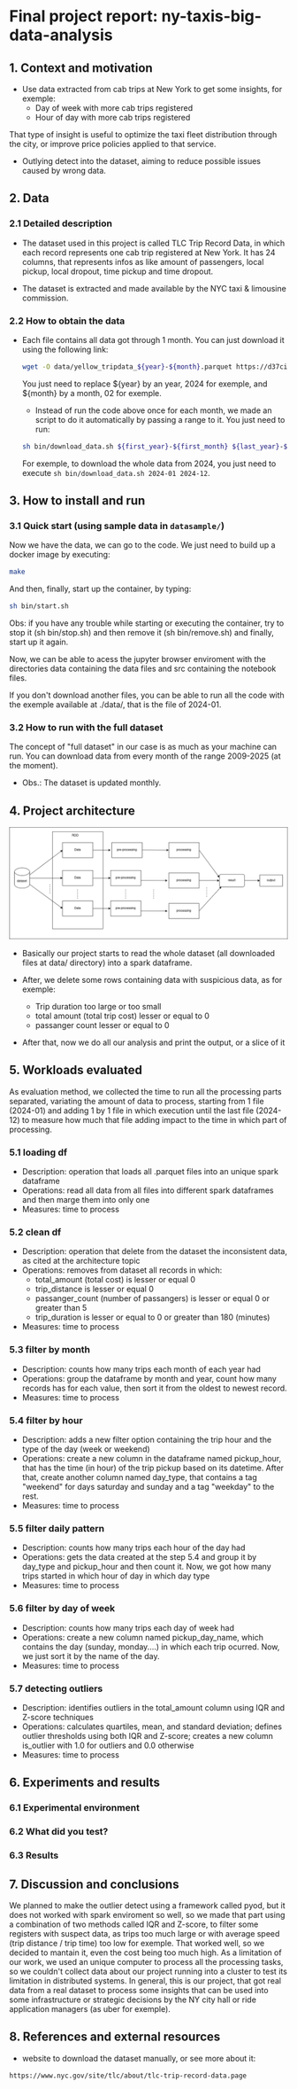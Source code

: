 # Final project report: ny-taxis-big-data-analysis

## 1. Context and motivation

- Use data extracted from cab trips at New York to get some insights, for exemple:
  - Day of week with more cab trips registered
  - Hour of day with more cab trips registered

That type of insight is useful to optimize the taxi fleet distribution through the city, or improve price policies applied to that service.

- Outlying detect into the dataset, aiming to reduce possible issues caused by wrong data.

## 2. Data

### 2.1 Detailed description

- The dataset used in this project is called TLC Trip Record Data, in which each record represents one cab trip registered at New York. It has 24 columns, that represents infos as like amount of passengers, local pickup, local dropout, time pickup and time dropout.

- The dataset is extracted and made available by the NYC taxi & limousine commission.

### 2.2 How to obtain the data

- Each file contains all data got through 1 month. You can just download it using the following link:

  ```sh
  wget -O data/yellow_tripdata_${year}-${month}.parquet https://d37ci6vzurychx.cloudfront.net/trip-data/yellow_tripdata_${year}-${month}.parquet
  ```

  You just need to replace ${year} by an year, 2024 for exemple, and ${month} by a month, 02 for exemple.

  - Instead of run the code above once for each month, we made an script to do it automatically by passing a range to it. You just need to run:

  ```sh
  sh bin/download_data.sh ${first_year}-${first_month} ${last_year}-${last_month}
  ```

  For exemple, to download the whole data from 2024, you just need to execute `sh bin/download_data.sh 2024-01 2024-12`.

## 3. How to install and run

### 3.1 Quick start (using sample data in `datasample/`)

Now we have the data, we can go to the code. We just need to build up a docker image by executing:

```sh
make
```

And then, finally, start up the container, by typing:

```sh
sh bin/start.sh
```

Obs: if you have any trouble while starting or executing the container, try to stop it (sh bin/stop.sh) and then remove it (sh bin/remove.sh) and finally, start up it again.

Now, we can be able to acess the jupyter browser enviroment with the directories data containing the data files and src containing the notebook files.

If you don't download another files, you can be able to run all the code with the exemple available at ./data/, that is the file of 2024-01.

### 3.2 How to run with the full dataset

The concept of "full dataset" in our case is as much as your machine can run. You can download data from every month of the range 2009-2025 (at the moment).

- Obs.: The dataset is updated monthly.

## 4. Project architecture

![archtecture proposal diagram](./misc/archtecture_proposal.png)

- Basically our project starts to read the whole dataset (all downloaded files at data/ directory) into a spark dataframe.
- After, we delete some rows containing data with suspicious data, as for exemple:

  - Trip duration too large or too small
  - total amount (total trip cost) lesser or equal to 0
  - passanger count lesser or equal to 0

- After that, now we do all our analysis and print the output, or a slice of it

## 5. Workloads evaluated

As evaluation method, we collected the time to run all the processing parts separated, variating the amount of data to process, starting from 1 file (2024-01) and adding 1 by 1 file in which execution until the last file (2024-12) to measure how much that file adding impact to the time in which part of processing.

### 5.1 loading df

- Description: operation that loads all .parquet files into an unique spark dataframe
- Operations: read all data from all files into different spark dataframes and then marge them into only one
- Measures: time to process

### 5.2 clean df

- Description: operation that delete from the dataset the inconsistent data, as cited at the architecture topic
- Operations: removes from dataset all records in which:
  - total_amount (total cost) is lesser or equal 0
  - trip_distance is lesser or equal 0
  - passanger_count (number of passangers) is lesser or equal 0 or greater than 5
  - trip_duration is lesser or equal to 0 or greater than 180 (minutes)
- Measures: time to process

### 5.3 filter by month

- Description: counts how many trips each month of each year had
- Operations: group the dataframe by month and year, count how many records has for each value, then sort it from the oldest to newest record.
- Measures: time to process

### 5.4 filter by hour

- Description: adds a new filter option containing the trip hour and the type of the day (week or weekend)
- Operations: create a new column in the dataframe named pickup_hour, that has the time (in hour) of the trip pickup based on its datetime. After that, create another column named day_type, that contains a tag "weekend" for days saturday and sunday and a tag "weekday" to the rest.
- Measures: time to process

### 5.5 filter daily pattern

- Description: counts how many trips each hour of the day had
- Operations: gets the data created at the step 5.4 and group it by day_type and pickup_hour and then count it. Now, we got how many trips started in which hour of day in which day type
- Measures: time to process

### 5.6 filter by day of week

- Description: counts how many trips each day of week had
- Operations: create a new column named pickup_day_name, which contains the day (sunday, monday....) in which each trip ocurred. Now, we just sort it by the name of the day.
- Measures: time to process

### 5.7 detecting outliers

- Description: identifies outliers in the total_amount column using IQR and Z-score techniques
- Operations: calculates quartiles, mean, and standard deviation; defines outlier thresholds using both IQR and Z-score; creates a new column is_outlier with 1.0 for outliers and 0.0 otherwise
- Measures: time to process

## 6. Experiments and results

### 6.1 Experimental environment

### 6.2 What did you test?

### 6.3 Results

## 7. Discussion and conclusions

We planned to make the outlier detect using a framework called pyod, but it does not worked with spark enviroment so well, so we made that part using a combination of two methods called IQR and Z-score, to filter some registers with suspect data, as trips too much large or with average speed (trip distance / trip time) too low for exemple. That worked well, so we decided to mantain it, even the cost being too much high.
As a limitation of our work, we used an unique computer to process all the processing tasks, so we couldn't collect data about our project running into a cluster to test its limitation in distributed systems.
In general, this is our project, that got real data from a real dataset to process some insights that can be used into some infrastructure or strategic decisions by the NY city hall or ride application managers (as uber for exemple).

## 8. References and external resources

- website to download the dataset manually, or see more about it:

```
https://www.nyc.gov/site/tlc/about/tlc-trip-record-data.page
```
